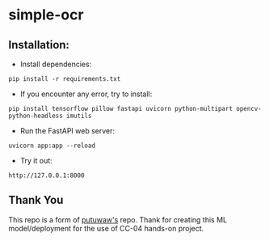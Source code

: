 # simple-ocr
## Installation:

- Install dependencies:
```
pip install -r requirements.txt
```
- If you encounter any error, try to install:
```
pip install tensorflow pillow fastapi uvicorn python-multipart opencv-python-headless imutils
```
- Run the FastAPI web server:
```
uvicorn app:app --reload
```
- Try it out:
```
http://127.0.0.1:8000
```

## Thank You
This repo is a form of [putuwaw's](https://github.com/putuwaw/weekcon-hands-on/tree/main/simple-ocr) repo.
Thank for creating this ML model/deployment for the use of CC-04 hands-on project.
